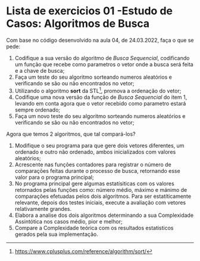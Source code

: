 # Lista de exercicios 01 -Estudo de Casos: Algoritmos de Busca

Com base no código desenvolvido na aula 04, de 24.03.2022, faça o que se pede:

1. Codifique a sua versão do algoritmo de *Busca Sequencial*, codificando um função que recebe como parametros o vetor onde a busca será feita e a chave de busca;
2. Faça um teste do seu algoritmo sorteando numeros aleatórios e verificando se são ou não encontrados no vetor;
3. Utilizando o algoritmo **sort** da STL[^1], promova a ordenação do vetor; 
4. Codifique uma nova versão da função de *Busca Sequencial* do item 1, levando em conta agora que o vetor recebido como parametro estará sempre ordenado;
5. Faça um novo teste do seu algoritmo sorteando numeros aleatórios e verificando se são ou não encontrados no vetor;

Agora que temos 2 algoritmos, que tal compará-los? 

1. Modifique o seu programa para que gere dois vetores diferentes, um ordenado e outro não ordenado, ambos inicializados com valores aleatórios;
2. Acrescente nas funções contadores para registrar o número de comparações feitas durante o processo de busca, retornando esse valor para o programa principal;
3. No programa principal gere algumas estatísiticas com os valores retornados pelas funções como: número médio, máximo e mánimo de comparações efetuadas pelos dois algoritmos. Para ser estatíticamente relevante, depois dos testes iniciais, execute a avaliação com vetores relativamente grandes. 
4. Elabora a analise dos dois algoritmos determinando a sua Complexidade Assintótica nos casos médio, pior e melhor;
5. Compare a Complexidade teórica com os resultados estatisticos gerados pela sua implementação. 


[^1]: https://www.cplusplus.com/reference/algorithm/sort/ 
